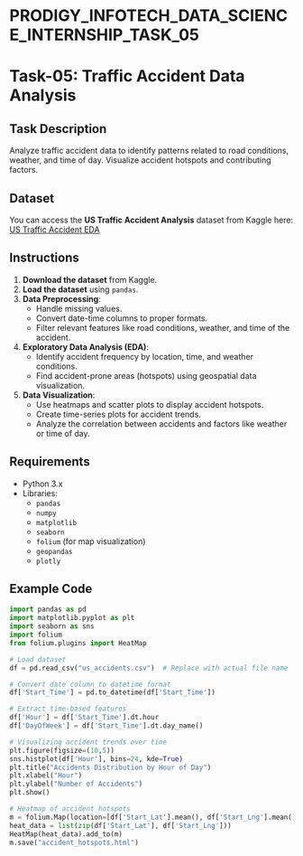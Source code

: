 # PRODIGY_INFOTECH_DATA_SCIENCE_INTERNSHIP_TASK_05

# Task-05: Traffic Accident Data Analysis

## Task Description
Analyze traffic accident data to identify patterns related to road conditions, weather, and time of day. Visualize accident hotspots and contributing factors.

## Dataset
You can access the **US Traffic Accident Analysis** dataset from Kaggle here:  
[US Traffic Accident EDA](https://www.kaggle.com/code/harshalbhamare/us-accident-eda)

## Instructions
1. **Download the dataset** from Kaggle.
2. **Load the dataset** using `pandas`.
3. **Data Preprocessing**:
   - Handle missing values.
   - Convert date-time columns to proper formats.
   - Filter relevant features like road conditions, weather, and time of the accident.
4. **Exploratory Data Analysis (EDA)**:
   - Identify accident frequency by location, time, and weather conditions.
   - Find accident-prone areas (hotspots) using geospatial data visualization.
5. **Data Visualization**:
   - Use heatmaps and scatter plots to display accident hotspots.
   - Create time-series plots for accident trends.
   - Analyze the correlation between accidents and factors like weather or time of day.

## Requirements
- Python 3.x
- Libraries:
  - `pandas`
  - `numpy`
  - `matplotlib`
  - `seaborn`
  - `folium` (for map visualization)
  - `geopandas`
  - `plotly`

## Example Code
```python
import pandas as pd
import matplotlib.pyplot as plt
import seaborn as sns
import folium
from folium.plugins import HeatMap

# Load dataset
df = pd.read_csv("us_accidents.csv")  # Replace with actual file name

# Convert date column to datetime format
df['Start_Time'] = pd.to_datetime(df['Start_Time'])

# Extract time-based features
df['Hour'] = df['Start_Time'].dt.hour
df['DayOfWeek'] = df['Start_Time'].dt.day_name()

# Visualizing accident trends over time
plt.figure(figsize=(10,5))
sns.histplot(df['Hour'], bins=24, kde=True)
plt.title("Accidents Distribution by Hour of Day")
plt.xlabel("Hour")
plt.ylabel("Number of Accidents")
plt.show()

# Heatmap of accident hotspots
m = folium.Map(location=[df['Start_Lat'].mean(), df['Start_Lng'].mean()], zoom_start=5)
heat_data = list(zip(df['Start_Lat'], df['Start_Lng']))
HeatMap(heat_data).add_to(m)
m.save("accident_hotspots.html")
